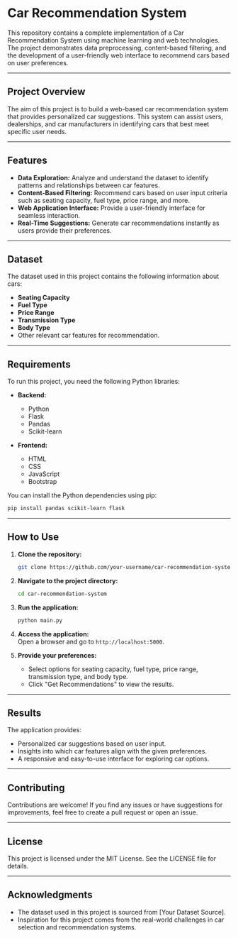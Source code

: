 # Car Recommendation System  

This repository contains a complete implementation of a Car Recommendation System using machine learning and web technologies. The project demonstrates data preprocessing, content-based filtering, and the development of a user-friendly web interface to recommend cars based on user preferences.

---

## Project Overview  
The aim of this project is to build a web-based car recommendation system that provides personalized car suggestions. This system can assist users, dealerships, and car manufacturers in identifying cars that best meet specific user needs.  

---

## Features  
- **Data Exploration:** Analyze and understand the dataset to identify patterns and relationships between car features.  
- **Content-Based Filtering:** Recommend cars based on user input criteria such as seating capacity, fuel type, price range, and more.  
- **Web Application Interface:** Provide a user-friendly interface for seamless interaction.  
- **Real-Time Suggestions:** Generate car recommendations instantly as users provide their preferences.  

---

## Dataset  
The dataset used in this project contains the following information about cars:  
- **Seating Capacity**  
- **Fuel Type**  
- **Price Range**  
- **Transmission Type**  
- **Body Type**  
- Other relevant car features for recommendation.  

---

## Requirements  
To run this project, you need the following Python libraries:  
- **Backend:**  
  - Python  
  - Flask  
  - Pandas  
  - Scikit-learn  

- **Frontend:**  
  - HTML  
  - CSS  
  - JavaScript  
  - Bootstrap  

You can install the Python dependencies using pip:  
```bash
pip install pandas scikit-learn flask
```

---

## How to Use  

1. **Clone the repository:**  
   ```bash
   git clone https://github.com/your-username/car-recommendation-system.git
   ```
2. **Navigate to the project directory:**  
   ```bash
   cd car-recommendation-system
   ```

3. **Run the application:**  
   ```bash
   python main.py
   ```

4. **Access the application:**  
   Open a browser and go to `http://localhost:5000`.  

5. **Provide your preferences:**  
   - Select options for seating capacity, fuel type, price range, transmission type, and body type.  
   - Click "Get Recommendations" to view the results.  

---

## Results  
The application provides:  
- Personalized car suggestions based on user input.  
- Insights into which car features align with the given preferences.  
- A responsive and easy-to-use interface for exploring car options.  

---

## Contributing  
Contributions are welcome! If you find any issues or have suggestions for improvements, feel free to create a pull request or open an issue.

---

## License  
This project is licensed under the MIT License. See the LICENSE file for details.  

---

## Acknowledgments  
- The dataset used in this project is sourced from [Your Dataset Source].  
- Inspiration for this project comes from the real-world challenges in car selection and recommendation systems.  

